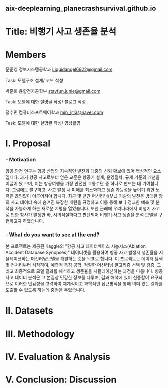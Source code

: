 ## aix-deeplearning_planecrashsurvival.github.io
# Title: 비행기 사고 생존율 분석
# Members
문준영 정보시스템공학과 Liquidangel6922@gmail.com 

Task: 모델구조 설계/ 코드 작성

박준희 융합전자공학부 stayfun.junie@gmail.com

Task: 모델에 대한 설명글 작성/ 블로그 작성 

정수민 컴퓨터소프트웨어학과 min_jr13@naver.com

Task: 모델에 대한 설명글 작성/ 영상촬영

# I. Proposal
### - Motivation
항공 안전 연구는 항공 산업의 지속적인 발전과 대중의 신뢰 확보에 있어 핵심적인 요소입니다. 과거 항공 사고로부터 얻은 교훈은 항공기 설계, 운영절차, 규제 기준의 개선을 이끌어 왔
으며, 이는 항공여행을 가장 안전한 교통수단 중 하나로 만드는 데 기여합니다. 그럼에도 불구하고, 사고 발생 시 피해를 최소화하고 생존 가능성을 높이기 위한 노력은 끊임없이 이루어져야 합니다. 최근 몇 년간 머신러닝(ML) 기술의 발전은 방대한 양의 사고 데이터 속에 숨겨진 복잡한 패턴을 규명하고 이를 통해 보다 정교한 예측 및 분석을 가능하게 하는 새로운 지평을 열었습니다. 또한 근래에 우리나라에서 비행기 사고로 인한 참사가 발생한 바, 시의적절하다고 판단되어 비행기 사고 생존율 분석 모델을 구현하고자 하였습니다.
### - What do you want to see at the end?
본 프로젝트는 제공된 Kaggle의 "항공 사고 데이터베이스 시놉시스(Abiation Accident Database Synopses)" 데이터셋을 활용하여 항공 사고 발생시 생존율을 시뮬레이션하는 머신러닝모델을 개발하는 것을 목표로 합니다. 이 프로젝트는 데이터 탐색 및 전처리부터 시작하여, 예측적 특징 공학, 적절한 머신러닝 알고리즘 선택 및 검증, 그리고 최종적으로 모델 결과를 해석하고 생존율을 시뮬레이션하는 과정을 다룹니다. 항공 사고 데이터 분석은 그 본질상 민감한 정보를 다루며, 결과 해석에 있어 신중함이 요구되므로 이러한 민감성을 고려하여 체계적이고 과학적인 접근방식을 통해 의미 있는 결과를 도출할 수 있도록 하는데 중점을 두었습니다. 
# II. Datasets
# III. Methodology
# IV. Evaluation & Analysis
# V. Conclusion: Discussion
